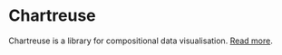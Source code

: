 # Chartreuse

Chartreuse is a library for compositional data visualisation. [Read more](https://creativescala.org/chartreuse).
